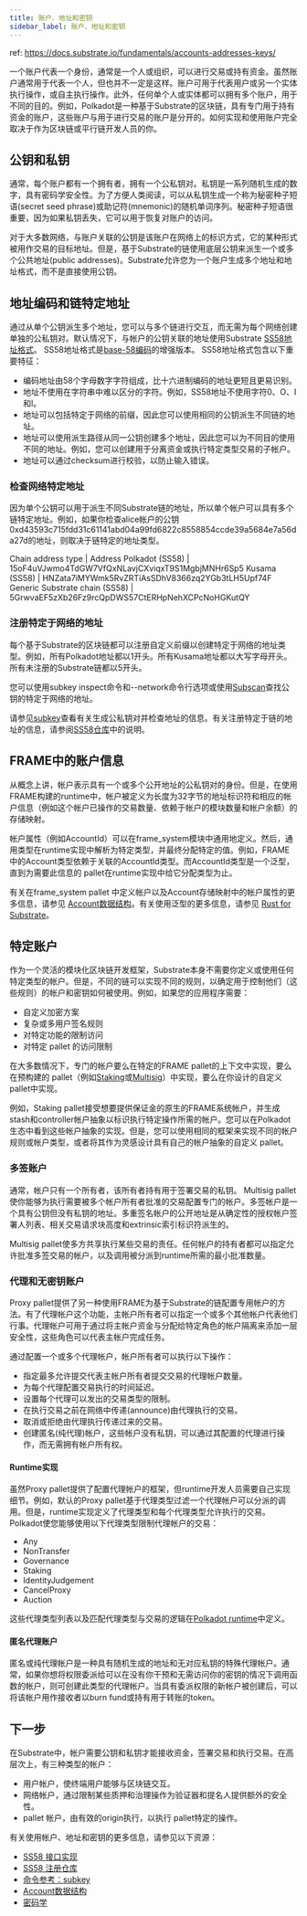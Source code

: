 ```yaml
---
title: 账户、地址和密钥
sidebar_label: 账户、地址和密钥
---
```


ref: https://docs.substrate.io/fundamentals/accounts-addresses-keys/

一个账户代表一个身份，通常是一个人或组织，可以进行交易或持有资金。虽然账户通常用于代表一个人，但也并不一定是这样。账户可用于代表用户或另一个实体执行操作，或自主执行操作。此外，任何单个人或实体都可以拥有多个账户，用于不同的目的。例如，Polkadot是一种基于Substrate的区块链，具有专门用于持有资金的账户，这些账户与用于进行交易的账户是分开的。如何实现和使用账户完全取决于作为区块链或平行链开发人员的你。


## 公钥和私钥

通常，每个账户都有一个拥有者，拥有一个公私钥对。私钥是一系列随机生成的数字，具有密码学安全性。为了方便人类阅读，可以从私钥生成一个称为秘密种子短语(secret seed phrase)或助记符(mnemonic)的随机单词序列。秘密种子短语很重要，因为如果私钥丢失，它可以用于恢复对账户的访问。

对于大多数网络，与账户关联的公钥是该账户在网络上的标识方式，它的某种形式被用作交易的目标地址。但是，基于Substrate的链使用底层公钥来派生一个或多个公共地址(public addresses)。Substrate允许您为一个账户生成多个地址和地址格式，而不是直接使用公钥。

## 地址编码和链特定地址

通过从单个公钥派生多个地址，您可以与多个链进行交互，而无需为每个网络创建单独的公私钥对。默认情况下，与帐户的公钥关联的地址使用Substrate [SS58地址格式](https://docs.substrate.io/reference/glossary/#ss58-address-format)。 SS58地址格式是[base-58编码](https://datatracker.ietf.org/doc/html/draft-msporny-base58-01)的增强版本。 SS58地址格式包含以下重要特征：

- 编码地址由58个字母数字字符组成，比十六进制编码的地址更短且更易识别。
- 地址不使用在字符串中难以区分的字符。例如，SS58地址不使用字符0、O、I和l。
- 地址可以包括特定于网络的前缀，因此您可以使用相同的公钥派生不同链的地址。
- 地址可以使用派生路径从同一公钥创建多个地址，因此您可以为不同目的使用不同的地址。例如，您可以创建用于分离资金或执行特定类型交易的子帐户。
- 地址可以通过checksum进行校验，以防止输入错误。

### 检查网络特定地址

因为单个公钥可以用于派生不同Substrate链的地址，所以单个帐户可以具有多个链特定地址。例如，如果你检查alice帐户的公钥0xd43593c715fdd31c61141abd04a99fd6822c8558854ccde39a5684e7a56da27d的地址，则取决于链特定的地址类型。

Chain address type	| Address
Polkadot (SS58)	| 15oF4uVJwmo4TdGW7VfQxNLavjCXviqxT9S1MgbjMNHr6Sp5
Kusama (SS58)	| HNZata7iMYWmk5RvZRTiAsSDhV8366zq2YGb3tLH5Upf74F
Generic Substrate chain (SS58)	| 5GrwvaEF5zXb26Fz9rcQpDWS57CtERHpNehXCPcNoHGKutQY

### 注册特定于网络的地址

每个基于Substrate的区块链都可以注册自定义前缀以创建特定于网络的地址类型。例如，所有Polkadot地址都以1开头。所有Kusama地址都以大写字母开头。所有未注册的Substrate链都以5开头。

您可以使用subkey inspect命令和--network命令行选项或使用[Subscan](https://polkadot.subscan.io/tools/format_transform)查找公钥的特定于网络的地址。

请参见[subkey](https://docs.substrate.io/reference/command-line-tools/subkey/)查看有关生成公私钥对并检查地址的信息。有关注册特定于链的地址的信息，请参阅[SS58仓库](https://github.com/paritytech/ss58-registry)中的说明。

## FRAME中的账户信息

从概念上讲，帐户表示具有一个或多个公开地址的公私钥对的身份。但是，在使用FRAME构建的runtime中，帐户被定义为长度为32字节的地址标识符和相应的帐户信息（例如这个帐户已操作的交易数量、依赖于帐户的模块数量和帐户余额）的存储映射。

帐户属性（例如AccountId）可以在frame_system模块中通用地定义。然后，通用类型在runtime实现中解析为特定类型，并最终分配特定的值。例如，FRAME中的Account类型依赖于关联的AccountId类型。而AccountId类型是一个泛型，直到为需要此信息的 pallet在runtime实现中给它分配类型为止。

有关在frame_system pallet 中定义帐户以及Account存储映射中的帐户属性的更多信息，请参见 [Account数据结构](https://docs.substrate.io/reference/account-data-structures/)。有关使用泛型的更多信息，请参见 [Rust for Substrate](https://docs.substrate.io/learn/rust-basics/#generic-types)。

## 特定账户

作为一个灵活的模块化区块链开发框架，Substrate本身不需要你定义或使用任何特定类型的帐户。但是，不同的链可以实现不同的规则，以确定用于控制他们（这些规则）的帐户和密钥如何被使用。例如，如果您的应用程序需要：

- 自定义加密方案
- 复杂或多用户签名规则
- 对特定功能的限制访问
- 对特定 pallet 的访问限制

在大多数情况下，专门的帐户要么在特定的FRAME pallet的上下文中实现，要么在预构建的 pallet（例如[Staking](https://paritytech.github.io/substrate/master/pallet_staking/index.html)或[Multisig](https://paritytech.github.io/substrate/master/pallet_multisig/index.html)）中实现，要么在你设计的自定义 pallet中实现。

例如，Staking pallet接受想要提供保证金的原生的FRAME系统帐户，并生成stash和controller帐户抽象以标识执行特定操作所需的帐户。您可以在Polkadot生态中看到这些帐户抽象的实现。但是，您可以使用相同的框架来实现不同的帐户规则或帐户类型，或者将其作为灵感设计具有自己的帐户抽象的自定义 pallet。


### 多签账户

通常，帐户只有一个所有者，该所有者持有用于签署交易的私钥。 Multisig pallet使你能够为执行需要被多个帐户所有者批准的交易配置专门的帐户。多签帐户是一个具有公钥但没有私钥的地址。多重签名帐户的公开地址是从确定性的授权帐户签署人列表、相关交易请求块高度和extrinsic索引标识符派生的。

Multisig pallet使多方共享执行某些交易的责任。任何帐户的持有者都可以指定允许批准多签交易的帐户，以及调用被分派到runtime所需的最小批准数量。

### 代理和无密钥账户

Proxy pallet提供了另一种使用FRAME为基于Substrate的链配置专用帐户的方法。有了代理帐户这个功能，主帐户所有者可以指定一个或多个其他帐户代表他们行事。代理帐户可用于通过将主帐户资金与分配给特定角色的帐户隔离来添加一层安全性，这些角色可以代表主帐户完成任务。

通过配置一个或多个代理帐户，帐户所有者可以执行以下操作：

- 指定最多允许提交代表主帐户所有者提交交易的代理帐户数量。
- 为每个代理配置交易执行的时间延迟。
- 设置每个代理可以发出的交易类型的限制。
- 在执行交易之前在网络中传递(announce)由代理执行的交易。
- 取消或拒绝由代理执行传递过来的交易。
- 创建匿名(纯代理)帐户，这些帐户没有私钥，可以通过其配置的代理进行操作，而无需拥有帐户所有权。

#### Runtime实现

虽然Proxy pallet提供了配置代理帐户的框架，但runtime开发人员需要自己实现细节。例如，默认的Proxy pallet基于代理类型过滤一个代理帐户可以分派的调用。但是，runtime实现定义了代理类型和每个代理类型允许执行的交易。Polkadot使您能够使用以下代理类型限制代理帐户的交易：

- Any
- NonTransfer
- Governance
- Staking
- IdentityJudgement
- CancelProxy
- Auction

这些代理类型列表以及匹配代理类型与交易的逻辑在[Polkadot runtime](https://github.com/paritytech/polkadot/blob/master/runtime/polkadot/src/lib.rs)中定义。


#### 匿名代理账户

匿名或纯代理帐户是一种具有随机生成的地址和无对应私钥的特殊代理帐户。通常，如果你想将权限委派给可以在没有你干预和无需访问你的密钥的情况下调用函数的帐户，则可创建此类型的代理帐户。当具有委派权限的新帐户被创建后，可以将该帐户用作接收者以burn fund或持有用于转账的token。


## 下一步

在Substrate中，帐户需要公钥和私钥才能接收资金，签署交易和执行交易。在高层次上，有三种类型的帐户：

- 用户帐户，使终端用户能够与区块链交互。
- 网络帐户，通过限制某些质押和治理操作为验证器和提名人提供额外的安全性。
- pallet 帐户，由有效的origin执行，以执行 pallet特定的操作。

有关使用帐户、地址和密钥的更多信息，请参见以下资源：

- [SS58 接口实现](https://paritytech.github.io/substrate/master/sp_core/crypto/trait.Ss58Codec.html)
- [SS58 注册仓库](https://github.com/paritytech/ss58-registry/)
- [命令参考：subkey](https://docs.substrate.io/reference/command-line-tools/subkey/)
- [Account数据结构](https://docs.substrate.io/reference/account-data-structures/)
- [密码学](https://docs.substrate.io/learn/cryptography/)
